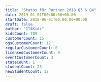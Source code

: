 ```yaml
---
title: "Status für Partner 2018 Q3 & Q4"
date: 2019-01-01T00:00:00+00:00
startDate: 2018-06-01T00:00:00+00:00
draft: false
author: "IT4Kids"
kidsCount: 700
customerCount: 15
ogsCustomerCount: 12
regularCustomerCount: 0
licensedCustomerCount: 0
eventCustomerCount: 3
stateCount: 1
studentCount: 25
newStudentCount: 12
---
```

